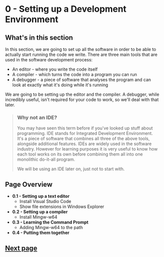 # 0 - Setting up a Development Environment

## What's in this section

In this section, we are going to set up all the software in order to be able to actually start running the code we write. There are three main tools that are used in the software development process:

- An editor - where you write the code itself
- A compiler - which turns the code into a program you can run
- A debugger - a piece of software that analyses the program and can look at exactly what it's doing while it's running

We are going to be setting up the editor and the compiler. A debugger, while incredibly useful, isn't required for your code to work, so we'll deal with that later.

>### Why not an IDE?
>
> You may have seen this term before if you've looked up stuff about programming. IDE stands for Integrated Development Environment. It's a piece of software that combines all three of the above tools, alongside additional features. IDEs are widely used in the software industry. However for learning purposes it is very useful to know how each tool works on its own before combining them all into one monolithic do-it-all program.
>
> We will be using an IDE later on, just not to start with.

## Page Overview

- **0.1 - Setting up a text editor**
  - Install Visual Studio Code
  - Show file extensions in Windows Explorer
- **0.2 - Setting up a compiler**
  - Install Mingw-w64
- **0.3 - Learning the Command Prompt**
  - Adding Mingw-w64 to the path
- **0.4 - Putting them together**

## [Next page](0.1.Editor)
